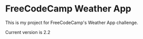 # FreeCodeCamp Weather App
This is my project for FreeCodeCamp's Weather App challenge.

Current version is 2.2
